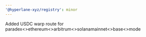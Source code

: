 ```yaml
---
'@hyperlane-xyz/registry': minor
---
```


Added USDC warp route for paradex<>ethereum<>arbitrum<>solanamainnet<>base<>mode
